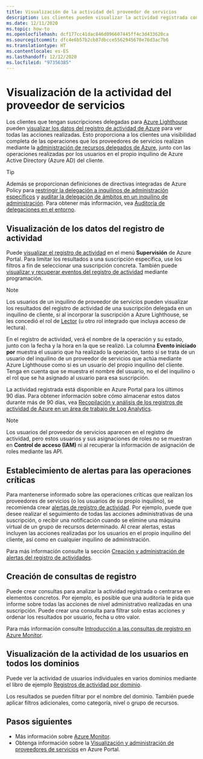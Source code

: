 ```yaml
---
title: Visualización de la actividad del proveedor de servicios
description: Los clientes pueden visualizar la actividad registrada con el fin de ver las acciones realizadas por los proveedores de servicios mediante la administración de recursos delegados de Azure.
ms.date: 12/11/2020
ms.topic: how-to
ms.openlocfilehash: dcf177cc41dac846d096607445ff4c3d433620ca
ms.sourcegitcommit: dfc4e6b57b2cb87dbcce5562945678e76d3ac7b6
ms.translationtype: HT
ms.contentlocale: es-ES
ms.lasthandoff: 12/12/2020
ms.locfileid: "97356385"
---
```

# <a name="view-service-provider-activity"></a>Visualización de la actividad del proveedor de servicios

Los clientes que tengan suscripciones delegadas para [Azure Lighthouse](../overview.md) pueden [visualizar los datos del registro de actividad de Azure](../../azure-monitor/platform/platform-logs-overview.md) para ver todas las acciones realizadas. Esto proporciona a los clientes una visibilidad completa de las operaciones que los proveedores de servicios realizan mediante la [administración de recursos delegados de Azure](../concepts/azure-delegated-resource-management.md), junto con las operaciones realizadas por los usuarios en el propio inquilino de Azure Active Directory (Azure AD) del cliente.

> [!TIP]
> Además se proporcionan definiciones de directivas integradas de Azure Policy para [restringir la delegación a inquilinos de administración específicos](https://github.com/Azure/azure-policy/blob/master/built-in-policies/policyDefinitions/Lighthouse/AllowCertainManagingTenantIds_Deny.json) y [auditar la delegación de ámbitos en un inquilino de administración](https://github.com/Azure/azure-policy/blob/master/built-in-policies/policyDefinitions/Lighthouse/Lighthouse_Delegations_Audit.json). Para obtener más información, vea [Auditoría de delegaciones en el entorno](view-manage-service-providers.md#audit-delegations-in-your-environment).

## <a name="view-activity-log-data"></a>Visualización de los datos del registro de actividad

Puede [visualizar el registro de actividad](../../azure-monitor/platform/activity-log.md#view-the-activity-log) en el menú **Supervisión** de Azure Portal. Para limitar los resultados a una suscripción específica, use los filtros a fin de seleccionar una suscripción concreta. También puede [visualizar y recuperar eventos del registro de actividad](../../azure-monitor/platform/activity-log.md#view-the-activity-log) mediante programación.

> [!NOTE]
> Los usuarios de un inquilino de proveedor de servicios pueden visualizar los resultados del registro de actividad de una suscripción delegada en un inquilino de cliente, si al incorporar la suscripción a Azure Lighthouse, se les concedió el rol de [Lector](../../role-based-access-control/built-in-roles.md#reader) (u otro rol integrado que incluya acceso de lectura).

En el registro de actividad, verá el nombre de la operación y su estado, junto con la fecha y la hora en la que se realizó. La columna **Evento iniciado por** muestra el usuario que ha realizado la operación, tanto si se trata de un usuario del inquilino de un proveedor de servicios que actúa mediante Azure Lighthouse como si es un usuario del propio inquilino del cliente. Tenga en cuenta que se muestra el nombre del usuario, no el del inquilino o el rol que se ha asignado al usuario para esa suscripción.

La actividad registrada está disponible en Azure Portal para los últimos 90 días. Para obtener información sobre cómo almacenar estos datos durante más de 90 días, vea [Recopilación y análisis de los registros de actividad de Azure en un área de trabajo de Log Analytics](../../azure-monitor/platform/activity-log.md).

> [!NOTE]
> Los usuarios del proveedor de servicios aparecen en el registro de actividad, pero estos usuarios y sus asignaciones de roles no se muestran en **Control de acceso (IAM)** ni al recuperar la información de asignación de roles mediante las API.

## <a name="set-alerts-for-critical-operations"></a>Establecimiento de alertas para las operaciones críticas

Para mantenerse informado sobre las operaciones críticas que realizan los proveedores de servicios (o los usuarios de su propio inquilino), se recomienda crear [alertas de registro de actividad](../../azure-monitor/platform/activity-log-alerts.md). Por ejemplo, puede que desee realizar el seguimiento de todas las acciones administrativas de una suscripción, o recibir una notificación cuando se elimine una máquina virtual de un grupo de recursos determinado. Al crear alertas, estas incluyen las acciones realizadas por los usuarios en el propio inquilino del cliente, así como en cualquier inquilino de administración.

Para más información consulte la sección [Creación y administración de alertas del registro de actividades](../../azure-monitor/platform/alerts-activity-log.md).

## <a name="create-log-queries"></a>Creación de consultas de registro

Puede crear consultas para analizar la actividad registrada o centrarse en elementos concretos. Por ejemplo, es posible que una auditoría le pida que informe sobre todas las acciones de nivel administrativo realizadas en una suscripción. Puede crear una consulta para filtrar solo estas acciones y ordenar los resultados por usuario, fecha u otro valor.

Para más información consulte [Introducción a las consultas de registro en Azure Monitor](../../azure-monitor/log-query/log-query-overview.md).

## <a name="view-user-activity-across-domains"></a>Visualización de la actividad de los usuarios en todos los dominios

Puede ver la actividad de usuarios individuales en varios dominios mediante el libro de ejemplo [Registros de actividad por dominio](https://github.com/Azure/Azure-Lighthouse-samples/tree/master/templates/workbook-activitylogs-by-domain).

Los resultados se pueden filtrar por el nombre del dominio. También puede aplicar filtros adicionales, como categoría, nivel o grupo de recursos.

## <a name="next-steps"></a>Pasos siguientes

- Más información sobre [Azure Monitor](../../azure-monitor/index.yml).
- Obtenga información sobre la [Visualización y administración de proveedores de servicios](view-manage-service-providers.md) en Azure Portal.
